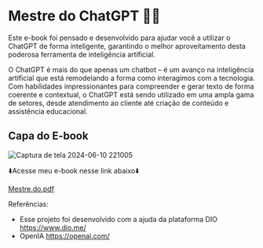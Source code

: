 # Mestre do ChatGPT 🤖📗

Este e-book foi pensado e desenvolvido para ajudar você a utilizar o ChatGPT de forma inteligente, garantindo o melhor aproveitamento desta poderosa ferramenta de inteligência artificial.

O ChatGPT é mais do que apenas um chatbot – é um avanço na inteligência artificial que está remodelando a forma como interagimos com a tecnologia. Com habilidades impressionantes para compreender e gerar texto de forma coerente e contextual, o ChatGPT está sendo utilizado em uma ampla gama de setores, desde atendimento ao cliente até criação de conteúdo e assistência educacional.

## Capa do E-book
![Captura de tela 2024-06-10 221005](https://github.com/EricaAires/Ebook/assets/167264319/8b642004-a98d-4f42-944a-1f03e9201337)

⬇️Acesse meu e-book nesse link abaixo⬇️

[Mestre.do.pdf](https://github.com/user-attachments/files/15780726/Mestre.do.pdf)

Referências:

- Esse projeto foi desenvolvido com a ajuda da plataforma DIO https://www.dio.me/
- OpenIA https://openai.com/
